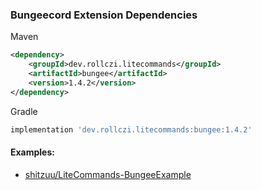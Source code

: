 ### Bungeecord Extension Dependencies
Maven
```xml
<dependency>
    <groupId>dev.rollczi.litecommands</groupId>
    <artifactId>bungee</artifactId>
    <version>1.4.2</version>
</dependency>
```
Gradle
```groovy
implementation 'dev.rollczi.litecommands:bungee:1.4.2'
```

#### Examples:
- [shitzuu/LiteCommands-BungeeExample](https://github.com/shitzuu/LiteCommands-BungeeExample)
